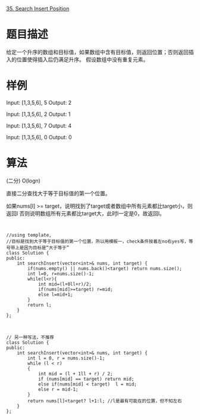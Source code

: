 
[35. Search Insert Position](https://leetcode.com/problems/search-insert-position/)


# 题目描述
给定一个升序的数组和目标值，如果数组中含有目标值，则返回位置；否则返回插入的位置使得插入后仍满足升序。
假设数组中没有重复元素。


# 样例
Input: [1,3,5,6], 5
Output: 2

Input: [1,3,5,6], 2
Output: 1

Input: [1,3,5,6], 7
Output: 4

Input: [1,3,5,6], 0
Output: 0


# 算法
(二分) O(logn)

直接二分查找大于等于目标值的第一个位置。

如果nums[l] >= target，说明找到了target或者数组中所有元素都比target小，则返回l
否则说明数组所有元素都比target大，此时l一定是0，故返回l。



```


//using template, 
//目标是找到大于等于目标值的第一个位置，所以用模板一，check条件按着左no右yes写，等号带上是因为目标是“大于等于”
class Solution {
public:
    int searchInsert(vector<int>& nums, int target) {
        if(nums.empty() || nums.back()<target) return nums.size();
        int l=0, r=nums.size()-1;
        while(l<r){
            int mid=(l+0ll+r)/2;
            if(nums[mid]>=target) r=mid;
            else l=mid+1;
        }
        return l;
    }
};



// 另一种写法，不推荐
class Solution {
public:
    int searchInsert(vector<int>& nums, int target) {
        int l = 0, r = nums.size()-1;
        while (l < r)
        {
            int mid = (l + 1ll + r) / 2;
            if (nums[mid] == target) return mid;
            else if(nums[mid] < target)  l = mid; 
            else r = mid-1;
        }
        return nums[l]<target? l+1:l; //l是最有可能在的位置，但不知左右
    }
};

```
